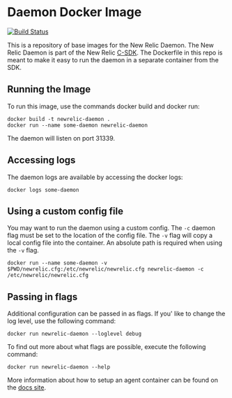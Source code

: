 # Daemon Docker Image

[![Build Status](https://travis-ci.org/newrelic/newrelic-c-daemon-docker.svg?branch=master)](https://travis-ci.org/newrelic/newrelic-c-daemon-docker)

This is a repository of base images for the New Relic Daemon. The New Relic Daemon is part of the New Relic [C-SDK](https://github.com/newrelic/c-sdk). The Dockerfile in this repo is meant to make it easy to run the daemon in a separate container from the SDK.

## Running the Image
To run this image, use the commands docker build and docker run:
```
docker build -t newrelic-daemon .
docker run --name some-daemon newrelic-daemon
```

The daemon will listen on port 31339.

## Accessing logs

The daemon logs are available by accessing the docker logs:

```
docker logs some-daemon
```

## Using a custom config file

You may want to run the daemon using a custom config. The `-c` daemon flag must
be set to the location of the config file. The `-v` flag will copy a local
config file into the container. An absolute path is required when using the `-v`
flag.
```
docker run --name some-daemon -v $PWD/newrelic.cfg:/etc/newrelic/newrelic.cfg newrelic-daemon -c /etc/newrelic/newrelic.cfg
```

## Passing in flags
Additional configuration can be passed in as flags. If you' like to
change the log level, use the following command:
```
docker run newrelic-daemon --loglevel debug
```
To find out more about what flags are possible, execute the following command:
```
docker run newrelic-daemon --help
```


More information about how to setup an agent container can be found on the
[docs site](https://docs.newrelic.com/docs/agents/c-sdk/install-configure/docker-other-container-environments-install-c-sdk).
